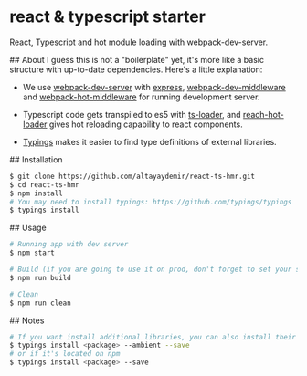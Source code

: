# react & typescript starter

React, Typescript and hot module loading with webpack-dev-server.

## About
I guess this is not a "boilerplate" yet, it's more like a basic structure with up-to-date dependencies. Here's a little explanation:

- We use [webpack-dev-server](https://github.com/webpack/webpack-dev-server) with [express](https://github.com/expressjs/express), [webpack-dev-middleware](https://github.com/webpack/webpack-dev-middleware) and [webpack-hot-middleware](https://github.com/glenjamin/webpack-hot-middleware) for running development server. 

- Typescript code gets transpiled to es5 with [ts-loader](https://github.com/TypeStrong/ts-loader), and [reach-hot-loader](https://github.com/gaearon/react-hot-loader) gives hot reloading capability to react components.

- [Typings](https://github.com/typings/typings) makes it easier to find type definitions of external libraries.

## Installation
```bash
$ git clone https://github.com/altayaydemir/react-ts-hmr.git
$ cd react-ts-hmr
$ npm install
# You may need to install typings: https://github.com/typings/typings
$ typings install
```

## Usage
```bash
# Running app with dev server
$ npm start

# Build (if you are going to use it on prod, don't forget to set your static directory)
$ npm run build

# Clean
$ npm run clean
```

## Notes
```bash
# If you want install additional libraries, you can also install their typings from DefinitelyTyped
$ typings install <package> --ambient --save
# or if it's located on npm
$ typings install <package> --save

```